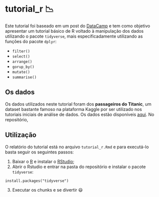 # tutorial_r  :chart_with_downwards_trend:
Este tutorial foi baseado em um post do [DataCamp](https://www.datacamp.com/community/tutorials/tidyverse-tutorial-r) e tem como objetivo apresentar um tutorial básico de R voltado à manipulação dos dados utilizando o pacote `tidyverse`, mais especificadamente utilizando as funções do pacote `dplyr`:
 
 * `filter()`
 * `select()`
 * `arrange()`
 * `gorup_by()`
 * `mutate()`
 * `summarise()`



## Os dados

Os dados utilizados neste tutorial foram dos **passageiros do Titanic**, um dataset bastante famoso na plataforma Kaggle por ser utilizado nos tutoriais iniciais de análise de dados. Os dados estão disponíveis [aqui](https://www.kaggle.com/c/titanic). No repositório, 

## Utilização

O relatório do tutorial está no arquivo `tutorial_r.Rmd` e para executá-lo basta seguir os seguintes passos:
 1. Baixar o [R](https://www.r-project.org/) e instalar o [RStudio](https://www.rstudio.com/);
 2. Abrir o Rstudio e entrar na pasta do repositório e instalar o pacote `tidyverse`:
 ```
 install.packages("tidyverse")
 ```
3. Executar os chunks e se divertir :smiley:

